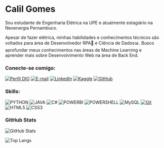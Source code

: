 # Calil Gomes
Sou estudante de Engenharia Elétrica na UPE e atualmente estagiário na Neoenergia Pernambuco.

Apesar de fazer elétrica, minhas habilidades e conhecimentos técnicos são voltados para área de Desenvolvedor RPA🤖 e Ciência de Dados📊. Busco aprofundar meus conhecimentos nas áreas de Machine Learning e aprender mais sobre Desenvolvimento Web na área de Back End.

### Conecte-se comigo:
[![Perfil DIO](https://img.shields.io/badge/-Digital%20Innovation%20One-000?style=for-the-badge&logo=DIO&logoColor=30A3DC)](https://web.dio.me/users/calilcgomes/)
[![E-mail](https://img.shields.io/badge/-Email-000?style=for-the-badge&logo=microsoft-outlook&logoColor=E94D5F)](mailto:ccmg@poli.br)
[![LinkedIn](https://img.shields.io/badge/-LinkedIn-000?style=for-the-badge&logo=linkedin&logoColor=30A3DC)](https://www.linkedin.com/in/calil-cavalcante-ba0872182/)
[![Kaggle](https://img.shields.io/badge/-Kaggle-000?style=for-the-badge&logo=Kaggle&logoColor=30A3DC)](https://www.kaggle.com/calilcavalcantemuniz)
[![GitHub](https://img.shields.io/badge/GitHub-000?style=for-the-badge&logo=github&logoColor=30A3DC)](https://docs.github.com/)

### Skills:
![PYTHON](https://img.shields.io/badge/-Python-000?style=for-the-badge&logo=Python&logoColor=30A3DC)
![JAVA](https://img.shields.io/badge/-java-000?style=for-the-badge&logo=JAVA&logoColor=30A3DC)
![C#](https://img.shields.io/badge/-C%23-000?style=for-the-badge&logo=c%20sharp&logoColor=30A3DC)
![POWERBI](https://img.shields.io/badge/-PowerBi-000?style=for-the-badge&logo=Power%20Bi)
![POWERSHELL](https://img.shields.io/badge/-powershell-000?style=for-the-badge&logo=POWERSHELL)
![MySQL](https://img.shields.io/badge/-Mysql-000?style=for-the-badge&logo=MySQL&logoColor=30A3DC)
[![Git](https://img.shields.io/badge/Git-000?style=for-the-badge&logo=git&logoColor=E94D5F)](https://git-scm.com/doc) 
![HTML5](https://img.shields.io/badge/HTML-000?style=for-the-badge&logo=html5&logoColor=30A3DC)
![CSS3](https://img.shields.io/badge/CSS3-000?style=for-the-badge&logo=css3&logoColor=E94D5F)

### GitHub Stats
![GitHub Stats](https://github-readme-stats.vercel.app/api?username=Caloka&theme=transparent&bg_color=000&border_color=c35124&show_icons=true&icon_color=c35124&title_color=c35124&text_color=FFF)

![Top Langs](https://github-readme-stats-git-masterrstaa-rickstaa.vercel.app/api/top-langs/?username=Caloka&bg_color=000&border_color=c35124&title_color=c35124&text_color=FFF)

